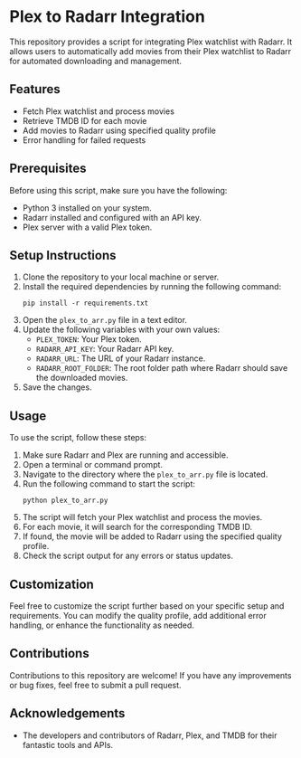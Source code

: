 # Plex to Radarr Integration

This repository provides a script for integrating Plex watchlist with Radarr. It allows users to automatically add movies from their Plex watchlist to Radarr for automated downloading and management.

## Features

- Fetch Plex watchlist and process movies
- Retrieve TMDB ID for each movie
- Add movies to Radarr using specified quality profile
- Error handling for failed requests

## Prerequisites

Before using this script, make sure you have the following:

- Python 3 installed on your system.
- Radarr installed and configured with an API key.
- Plex server with a valid Plex token.

## Setup Instructions

1. Clone the repository to your local machine or server.
2. Install the required dependencies by running the following command:
   ```
   pip install -r requirements.txt
   ```
3. Open the `plex_to_arr.py` file in a text editor.
4. Update the following variables with your own values:
   - `PLEX_TOKEN`: Your Plex token.
   - `RADARR_API_KEY`: Your Radarr API key.
   - `RADARR_URL`: The URL of your Radarr instance.
   - `RADARR_ROOT_FOLDER`: The root folder path where Radarr should save the downloaded movies.
5. Save the changes.

## Usage

To use the script, follow these steps:

1. Make sure Radarr and Plex are running and accessible.
2. Open a terminal or command prompt.
3. Navigate to the directory where the `plex_to_arr.py` file is located.
4. Run the following command to start the script:
   ```
   python plex_to_arr.py
   ```
5. The script will fetch your Plex watchlist and process the movies.
6. For each movie, it will search for the corresponding TMDB ID.
7. If found, the movie will be added to Radarr using the specified quality profile.
8. Check the script output for any errors or status updates.

## Customization

Feel free to customize the script further based on your specific setup and requirements. You can modify the quality profile, add additional error handling, or enhance the functionality as needed.

## Contributions

Contributions to this repository are welcome! If you have any improvements or bug fixes, feel free to submit a pull request.

## Acknowledgements

- The developers and contributors of Radarr, Plex, and TMDB for their fantastic tools and APIs.
